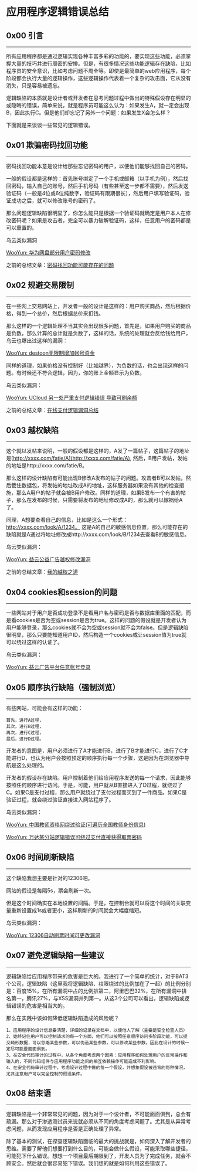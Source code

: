# 应用程序逻辑错误总结

0x00 引言
-------

* * *

所有应用程序都是通过逻辑实现各种丰富多彩的功能的，要实现这些功能，必须掌握大量的技巧并进行周密的安排。但是，有很多情况这些功能逻辑存在缺陷，比如程序员的安全意识，比如考虑问题不周全等。即使是最简单的web应用程序，每个阶段都会执行大量的逻辑操作，这些逻辑操作代表着一个复杂的攻击面，它从没有消失，只是容易被遗忘。

逻辑缺陷的本质就是设计者或开发者在思考问题过程中做出的特殊假设存在明显的或隐晦的错误，简单来说，就是程序员可能这么认为：如果发生A，就一定会出现B，因此执行C。但是他们却忘记了另外一个问题：如果发生X会怎么样？

下面就是来谈谈一些常见的逻辑错误。

0x01 欺骗密码找回功能
-------------

* * *

密码找回功能本意是设计给那些忘记密码的用户，以便他们能够找回自己的密码。

一般的假设都是这样的：首先账号绑定了一个手机或邮箱（以手机为例），然后找回密码，输入自己的账号，然后手机号码（有些甚至这一步都不需要），然后发送验证码（一般是4位或6位纯数字，验证码有限期很长），然后用户填写验证码，验证成功之后，就可以修改账号的密码了。

那么问题逻辑缺陷很明显了，你怎么能只是根据一个验证码就确定是用户本人在修改密码呢？如果是攻击者，完全可以暴力破解验证码，这样，任意用户的密码都是可以重置的。

乌云类似漏洞

[WooYun: 华为网盘部分用户密码修改](http://www.wooyun.org/bugs/wooyun-2014-054068)

之前的总结文章：[密码找回功能可能存在的问题](http://drops.wooyun.org/papers/287)

0x02 规避交易限制
-----------

* * *

在一些网上交易网站上，开发者一般的设计是这样的：用户购买商品，然后根据价格，得到一个总价，然后根据总价来扣钱。

那么这样的一个逻辑处理不当其实会出现很多问题，首先是，如果用户购买的商品是负数，那么计算的总计就是负数了，这样的话，系统的处理就会反给钱给用户，乌云也爆出过这样的漏洞：

[WooYun: destoon无限制增加帐号资金](http://www.wooyun.org/bugs/wooyun-2014-050481)

同样的道理，如果价格没有控制好（比如越界），为负数的话，也会出现这样的问题。有时候还不符合逻辑，因为，你的账上金额显示为负数。

乌云类似漏洞：

[WooYun: UCloud 另一处严重支付逻辑错误 导致可刷余额](http://www.wooyun.org/bugs/wooyun-2014-048591)

之前的总结文章：[在线支付逻辑漏洞总结](http://drops.wooyun.org/papers/345)

0x03 越权缺陷
---------

* * *

这个就以发帖来说明，一般的假设都是这样的，A发了一篇帖子，这篇帖子的地址是[http://xxxx.com/fatie/A](http://xxxx.com/fatie/A), 然后，B用户发帖，发帖的地址是http://xxxx.com/fatie/B。

那么这样的设计缺陷有可能出现B修改A发布的帖子的问题。攻击者B可以发帖，然后截住数据包，将发帖的地址改成A的地址，这样服务器如果没有其他的检查措施，那么A用户的帖子就会被B用户修改。同样的道理，如果B发布一个有害的帖子，那么在发布的时候，只需要将发布的地址修改成A的，那么就可以嫁祸给A了。

同理，A想要查看自己的信息，比如是这么一个形式：http://xxxx.com/look/A/1234。 这是A的自己的敏感信息位置，那么可能存在的缺陷就是A通过将地址修改成http://xxxx.com/look/B/1234去查看B的敏感信息。

乌云类似漏洞：

[WooYun: 益云公益广告越权修改漏洞](http://www.wooyun.org/bugs/wooyun-2014-051497)

之前的总结文章：[我的越权之道](http://drops.wooyun.org/tips/727)

0x04 cookies和session的问题
-----------------------

* * *

一些网站对于用户是否成功登录不是看用户名与密码是否与数据库里面的匹配，而是看cookies是否为空或session是否为true。这样的问题的假设就是开发者认为用户能够登录，那么cookies就不会为空或session就不会为false。但是逻辑缺陷很明显，那么只要能知道用户ID，然后构造一个cookies或让session值为true就可以绕过这样的认证了。

乌云类似漏洞：

[WooYun: 益云广告平台任意帐号登录](http://www.wooyun.org/bugs/wooyun-2014-051424)

0x05 顺序执行缺陷（强制浏览）
-----------------

* * *

有些网站，可能会有这样的功能：

```
首先，进行A过程，
其次，进行B过程，
再次，进行C过程，
最后，进行D过程。 

```

开发者的意图是，用户必须进行了A才能进行B，进行了B才能进行C，进行了C才能进行D，也认为用户会按照预定的顺序执行每一个步骤，这是因为在浏览器中导航是这么处理的。

开发者的假设存在缺陷。用户控制着他们给应用程序发送的每一个请求，因此能够按照任何顺序进行访问。于是，可能，用户就从B直接进入了D过程，就绕过了C。如果C是支付过程，那么用户就绕过了支付过程而买到了一件商品。如果C是验证过程，就会绕过验证直接进入网站程序了。

乌云类似漏洞：

[WooYun: 中国教师资格网绕过验证(可遍历全国教师身份信息)](http://www.wooyun.org/bugs/wooyun-2014-050488)

[WooYun: 万达某分站逻辑错误可绕过支付直接获得取票密码](http://www.wooyun.org/bugs/wooyun-2014-047677)

0x06 时间刷新缺陷
-----------

* * *

这个缺陷我想主要是针对的12306吧。

网站的假设是每隔5s，票会刷新一次。

但是这个时间确实在本地设置的间隔。于是，在控制台就可以将这个时间的关联变量重新设置成1s或者更小，这样刷新的时间就会大幅度缩短。

乌云类似漏洞：

[WooYun: 12306自动刷票时间可更改漏洞](http://www.wooyun.org/bugs/wooyun-2014-048391)

0x07 避免逻辑缺陷一些建议
---------------

* * *

逻辑缺陷给应用程序带来的危害是巨大的。我进行了一个简单的统计，对于BAT3个公司，逻辑缺陷（这里我将逻辑缺陷、权限绕过的比例加在了一起）的比例分别是：百度15%，在所有漏洞中占的比例排第二，阿里巴巴32%，在所有漏洞中排名第一，腾讯27%，与XSS漏洞并列第一。从这3个公司可以看出，逻辑缺陷或逻辑错误的危害是相当大的。

那么在实践中该如何降低逻辑缺陷造成的风险呢？

```
1、应用程序的设计信息要清楚，详细的记录在文档中，以便他人了解（主要是安全检查人员） 
2、始终记住用户可以控制请求的每一个方面，他们可以按照任意顺序访问多阶段功能，可以提交畸形数据，可以忽略某些参数，可以伪造某些参数，可以修改某些参数。因此在设计的时候一定尽可能要面面俱到。 
3、在安全代码审计的过程中，从各个角度考虑两个因素：应用程序如何处理用户的反常操作和输入的，不同代码组件与应用程序功能之间的相互依赖操作可能造成不利影响。 
4、在安全代码审计过程中，考虑设计过程中做的每一个假设，并想象假设被违背的每种情况，尤其注意用户可以完全控制的假设条件。

```

0x08 结束语
--------

* * *

逻辑缺陷是一个非常常见的问题，因为对于一个设计者，不可能面面俱到，总会有疏漏。那么对于渗透测试员来说就必须从不同的角度考虑问题了。尤其是从异常考虑问题，从而发现应用程序是否是正确处理了异常。

除了基本的测试，在探查逻辑缺陷面临的最大的挑战就是，如何深入了解开发者的思维。需要了解他们想要打到什么目的，可能会做什么假设，可能采取哪些捷径，可能犯下什么错误。想想一个项目最后期限到了，开发人员为了完成任务，就会不顾安全。然后就会很容易犯下错误。我们想的就是如何利用这些错误了。